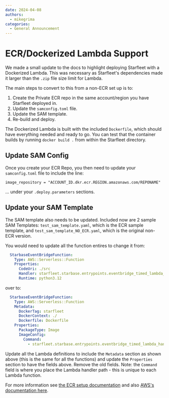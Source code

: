 ```yaml
---
date: 2024-04-08
authors:
  - mikegrima
categories:
  - General Announcement
---
```


# ECR/Dockerized Lambda Support
We made a small update to the docs to highlight deploying Starfleet with a Dockerized Lambda. This was necessary as Starfleet's dependencies made it larger than the `.zip` file size limit for Lambda.

The main steps to convert to this from a non-ECR set up is to:

1. Create the Private ECR repo in the same account/region you have Starfleet deployed in.
2. Update the `samconfig.toml` file.
3. Update the SAM template.
4. Re-build and deploy.

The Dockerized Lambda is built with the included `Dockerfile`, which should have everything needed and ready to go. You can test that the container builds by running `docker build .` from within the Starfleet directory.

## Update SAM Config
Once you create your ECR Repo, you then need to update your `samconfig.toml` file to include the line:
```
image_repository = "ACCOUNT_ID.dkr.ecr.REGION.amazonaws.com/REPONAME"
```
... under your `.deploy.parameters` sections.

## Update your SAM Template
The SAM template also needs to be updated. Included now are 2 sample SAM Templates: `test_sam_template.yaml`, which is the ECR sample template, and `test_sam_template_NO_ECR.yaml`, which is the original non-ECR version.

You would need to update all the function entires to change it from:
```yaml
  StarbaseEventBridgeFunction:
    Type: AWS::Serverless::Function
    Properties:
      CodeUri: ./src
      Handler: starfleet.starbase.entrypoints.eventbridge_timed_lambda_handler
      Runtime: python3.12
```
over to:

```yaml
  StarbaseEventBridgeFunction:
    Type: AWS::Serverless::Function
    Metadata:
      DockerTag: starfleet
      DockerContext: ./
      Dockerfile: Dockerfile
    Properties:
      PackageType: Image
      ImageConfig:
        Command:
          - starfleet.starbase.entrypoints.eventbridge_timed_lambda_handler
```

Update all the Lambda definitions to include the `Metadata` section as shown above (this is the same for all the functions) and update the `Properties` section to have the fields above. Remove the old fields. Note: the `Command` field is where you place the Lambda handler path - this is unique to each Lambda function.

For more information see [the ECR setup documentation](../../installation/SetupECR.md) and also [AWS's documentation here](https://docs.aws.amazon.com/AmazonECR/latest/userguide/repository-create.html).
